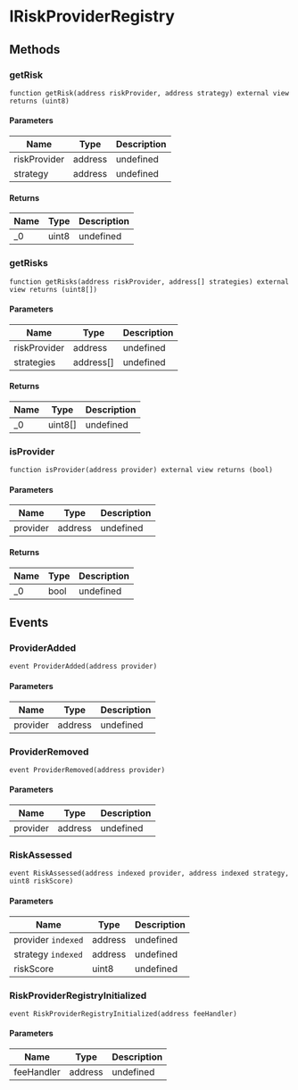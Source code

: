 # IRiskProviderRegistry









## Methods

### getRisk

```solidity
function getRisk(address riskProvider, address strategy) external view returns (uint8)
```





#### Parameters

| Name | Type | Description |
|---|---|---|
| riskProvider | address | undefined
| strategy | address | undefined

#### Returns

| Name | Type | Description |
|---|---|---|
| _0 | uint8 | undefined

### getRisks

```solidity
function getRisks(address riskProvider, address[] strategies) external view returns (uint8[])
```





#### Parameters

| Name | Type | Description |
|---|---|---|
| riskProvider | address | undefined
| strategies | address[] | undefined

#### Returns

| Name | Type | Description |
|---|---|---|
| _0 | uint8[] | undefined

### isProvider

```solidity
function isProvider(address provider) external view returns (bool)
```





#### Parameters

| Name | Type | Description |
|---|---|---|
| provider | address | undefined

#### Returns

| Name | Type | Description |
|---|---|---|
| _0 | bool | undefined



## Events

### ProviderAdded

```solidity
event ProviderAdded(address provider)
```





#### Parameters

| Name | Type | Description |
|---|---|---|
| provider  | address | undefined |

### ProviderRemoved

```solidity
event ProviderRemoved(address provider)
```





#### Parameters

| Name | Type | Description |
|---|---|---|
| provider  | address | undefined |

### RiskAssessed

```solidity
event RiskAssessed(address indexed provider, address indexed strategy, uint8 riskScore)
```





#### Parameters

| Name | Type | Description |
|---|---|---|
| provider `indexed` | address | undefined |
| strategy `indexed` | address | undefined |
| riskScore  | uint8 | undefined |

### RiskProviderRegistryInitialized

```solidity
event RiskProviderRegistryInitialized(address feeHandler)
```





#### Parameters

| Name | Type | Description |
|---|---|---|
| feeHandler  | address | undefined |



